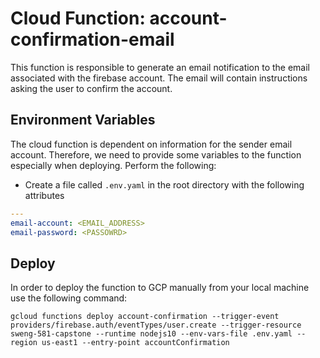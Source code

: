 # Cloud Function: account-confirmation-email 

This function is responsible to generate an email notification to the email associated with the firebase account. The email will contain instructions asking the user to confirm the account.

## Environment Variables

The cloud function is dependent on information for the sender email account. Therefore, we need to provide some variables to the function especially when deploying. Perform the following:

* Create a file called `.env.yaml` in the root directory with the following attributes

```yaml
---
email-account: <EMAIL_ADDRESS>
email-password: <PASSOWRD>
```

## Deploy

In order to deploy the function to GCP manually from your local machine use the following command:

`gcloud functions deploy account-confirmation --trigger-event providers/firebase.auth/eventTypes/user.create --trigger-resource sweng-581-capstone --runtime nodejs10 --env-vars-file .env.yaml --region us-east1 --entry-point accountConfirmation`